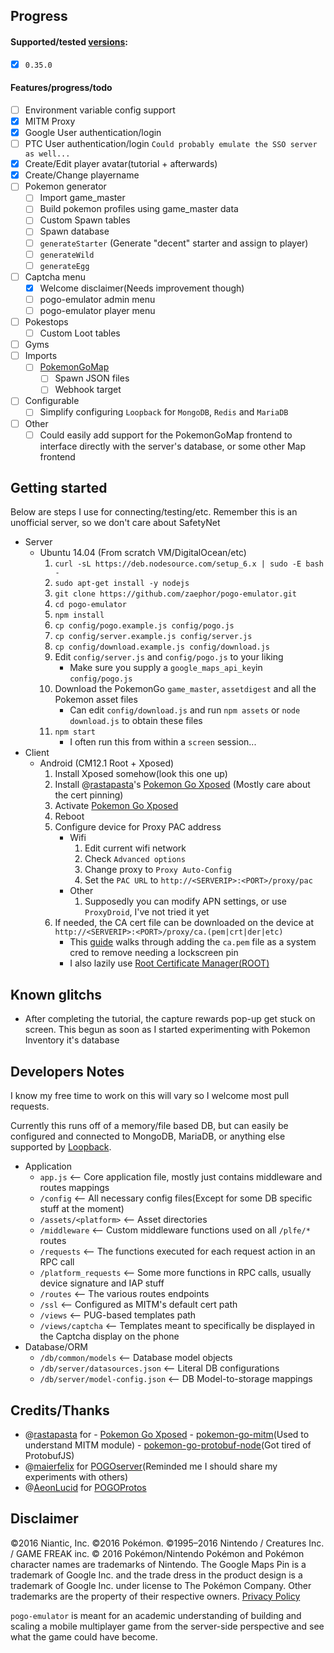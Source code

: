 ## Progress

#### Supported/tested [versions](http://pokemon-go.en.uptodown.com/android/old):
- [x] `0.35.0`

#### Features/progress/todo
- [ ] Environment variable config support
- [x] MITM Proxy
- [x] Google User authentication/login
- [ ] PTC User authentication/login `Could probably emulate the SSO server as well...`
- [x] Create/Edit player avatar(tutorial + afterwards)
- [x] Create/Change playername
- [ ] Pokemon generator
    - [ ] Import game_master
    - [ ] Build pokemon profiles using game_master data
    - [ ] Custom Spawn tables
    - [ ] Spawn database
    - [ ] `generateStarter` (Generate "decent" starter and assign to player)
    - [ ] `generateWild`
    - [ ] `generateEgg`
- [ ] Captcha menu
    - [x] Welcome disclaimer(Needs improvement though)
    - [ ] pogo-emulator admin menu
    - [ ] pogo-emulator player menu
- [ ] Pokestops
    - [ ] Custom Loot tables
- [ ] Gyms
- [ ] Imports
    - [ ] [PokemonGoMap](https://github.com/PokemonGoMap/PokemonGo-Map)
        - [ ] Spawn JSON files
        - [ ] Webhook target
- [ ] Configurable
    - [ ] Simplify configuring `Loopback` for `MongoDB`, `Redis` and `MariaDB`
- [ ] Other
    - [ ] Could easily add support for the PokemonGoMap frontend to interface directly with the server's database, or some other Map frontend

## Getting started
Below are steps I use for connecting/testing/etc. Remember this is an unofficial server, so we don't care about SafetyNet

- Server
    - Ubuntu 14.04 (From scratch VM/DigitalOcean/etc)
        1. `curl -sL https://deb.nodesource.com/setup_6.x | sudo -E bash -`
        1. `sudo apt-get install -y nodejs`
        1. `git clone https://github.com/zaephor/pogo-emulator.git`
        1. `cd pogo-emulator`
        1. `npm install`
        1. `cp config/pogo.example.js config/pogo.js`
        1. `cp config/server.example.js config/server.js`
        1. `cp config/download.example.js config/download.js`
        1. Edit `config/server.js` and `config/pogo.js` to your liking
            - Make sure you supply a `google_maps_api_key`in `config/pogo.js`
        1. Download the PokemonGo `game_master`, `assetdigest` and all the Pokemon asset files
            - Can edit `config/download.js` and run `npm assets` or `node download.js` to obtain these files
        1. `npm start`
            - I often run this from within a `screen` session...
- Client
    - Android (CM12.1 Root + Xposed)
        1. Install Xposed somehow(look this one up)
        1. Install @[rastapasta](https://github.com/rastapasta)'s [Pokemon Go Xposed](https://github.com/rastapasta/pokemon-go-xposed) (Mostly care about the cert pinning)
        1. Activate [Pokemon Go Xposed](https://github.com/rastapasta/pokemon-go-xposed)
        1. Reboot
        1. Configure device for Proxy PAC address
            - Wifi
                1. Edit current wifi network
                1. Check `Advanced options`
                1. Change proxy to `Proxy Auto-Config`
                1. Set the `PAC URL` to `http://<SERVERIP>:<PORT>/proxy/pac`
            - Other
                1. Supposedly you can modify APN settings, or use `ProxyDroid`, I've not tried it yet
        1. If needed, the CA cert file can be downloaded on the device at `http://<SERVERIP>:<PORT>/proxy/ca.(pem|crt|der|etc)`
            - This [guide](http://wiki.pcprobleemloos.nl/android/cacert) walks through adding the `ca.pem` file as a system cred to remove needing a lockscreen pin
            - I also lazily use [Root Certificate Manager(ROOT)](https://play.google.com/store/apps/details?id=net.jolivier.cert.Importer)

## Known glitchs
- After completing the tutorial, the capture rewards pop-up get stuck on screen. This begun as soon as I started experimenting with Pokemon Inventory it's database

## Developers Notes
I know my free time to work on this will vary so I welcome most pull requests.

Currently this runs off of a memory/file based DB, but can easily be configured and connected to MongoDB, MariaDB, or anything else supported by [Loopback](http://loopback.io).

- Application
    - `app.js` <-- Core application file, mostly just contains middleware and routes mappings
    - `/config` <-- All necessary config files(Except for some DB specific stuff at the moment)
    - `/assets/<platform>` <-- Asset directories
    - `/middleware` <-- Custom middleware functions used on all `/plfe/*` routes
    - `/requests` <-- The functions executed for each request action in an RPC call
    - `/platform_requests` <-- Some more functions in RPC calls, usually device signature and IAP stuff
    - `/routes` <-- The various routes endpoints
    - `/ssl` <-- Configured as MITM's default cert path
    - `/views` <-- PUG-based templates path
    - `/views/captcha` <-- Templates meant to specifically be displayed in the Captcha display on the phone
- Database/ORM
    - `/db/common/models` <-- Database model objects
    - `/db/server/datasources.json` <-- Literal DB configurations
    - `/db/server/model-config.json` <-- DB Model-to-storage mappings
    
## Credits/Thanks
- @[rastapasta](https://github.com/rastapasta) for 
        - [Pokemon Go Xposed](https://github.com/rastapasta/pokemon-go-xposed)
        - [pokemon-go-mitm](https://github.com/rastapasta/pokemon-go-mitm)(Used to understand MITM module)
        - [pokemon-go-protobuf-node](https://github.com/rastapasta/pokemon-go-protobuf-node)(Got tired of ProtobufJS)
- @[maierfelix](https://github.com/maierfelix) for [POGOserver](https://github.com/maierfelix/POGOserver)(Reminded me I should share my experiments with others)
- @[AeonLucid](https://github.com/AeonLucid) for [POGOProtos](https://github.com/AeonLucid/POGOProtos)

## Disclaimer
©2016 Niantic, Inc. ©2016 Pokémon. ©1995–2016 Nintendo / Creatures Inc. / GAME FREAK inc. © 2016 Pokémon/Nintendo Pokémon and Pokémon character names are trademarks of Nintendo. The Google Maps Pin is a trademark of Google Inc. and the trade dress in the product design is a trademark of Google Inc. under license to The Pokémon Company. Other trademarks are the property of their respective owners.
[Privacy Policy](http://www.pokemon.com/us/privacy-policy/)

`pogo-emulator` is meant for an academic understanding of building and scaling a mobile multiplayer game from the server-side perspective and see what the game could have become.
